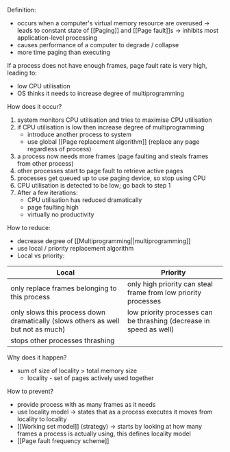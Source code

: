 Definition:
- occurs when a computer's virtual memory resource are overused -> leads to constant state of [[Paging]] and [[Page fault]]s -> inhibits most application-level processing
- causes performance of a computer to degrade / collapse
- more time paging than executing

If a process does not have enough frames, page fault rate is very high, leading to:
- low CPU utilisation
- OS thinks it needs to increase degree of multiprogramming

How does it occur?
1. system monitors CPU utilisation and tries to maximise CPU utilisation
2. if CPU utilisation is low then increase degree of multiprogramming
	- introduce another process to system
	- use global [[Page replacement algorithm]] (replace any page regardless of process)
3. a process now needs more frames (page faulting and steals frames from other process)
4. other processes start to page fault to retrieve active pages
5. processes get queued up to use paging device, so stop using CPU
6. CPU utilisation is detected to be low; go back to step 1
7. After a few iterations:
	- CPU utilisation has reduced dramatically
	- page faulting high
	- virtually no productivity

How to reduce:
- decrease degree of [[Multiprogramming||multiprogramming]]
- use local / priority replacement algorithm
- Local vs priority:

| Local                                                                            | Priority                                                            |
| -------------------------------------------------------------------------------- | ------------------------------------------------------------------- |
| only replace frames belonging to this process                                    | only high priority can steal frame from low priority processes      |
| only slows this process down dramatically (slows others as well but not as much) | low priority processes can be thrashing (decrease in speed as well) |
| stops other processes thrashing                                                  |                                                                     |

Why does it happen?
- sum of size of locality > total memory size
	- locality - set of pages actively used together

How to prevent?
- provide process with as many frames as it needs
- use locality model -> states that as a process executes it moves from locality to locality
- [[Working set model]] (strategy) -> starts by looking at how many frames a process is actually using, this defines locality model
- [[Page fault frequency scheme]]